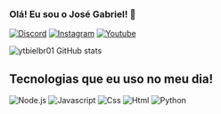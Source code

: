 
### Olá! Eu sou o José Gabriel! 🚀

[![Discord](https://img.shields.io/badge/Discord-7289DA?style=for-the-badge&logo=discord&logoColor=white)](https://discord.gg/MN3Kj4VZhJ) [![Instagram](https://img.shields.io/badge/Instagram-E4405F?style=for-the-badge&logo=instagram&logoColor=white)](https://www.instagram.com/josegabriel.1211/) [![Youtube](https://img.shields.io/badge/YouTube-FF0000?style=for-the-badge&logo=youtube&logoColor=white)](https://www.youtube.com/ytbielbr)

![ytbielbr01 GitHub stats](https://github-readme-stats.vercel.app/api?username=ytbielbr01&show_icons=true&theme=radical)

## Tecnologias que eu uso no meu dia!

![Node.js](https://img.shields.io/badge/Node.js-43853D?style=for-the-badge&logo=node.js&logoColor=white) ![Javascript](https://img.shields.io/badge/JavaScript-F7DF1E?style=for-the-badge&logo=javascript&logoColor=black) ![Css](https://img.shields.io/badge/CSS-239120?&style=for-the-badge&logo=css3&logoColor=white) ![Html](https://img.shields.io/badge/HTML5-E34F26?style=for-the-badge&logo=html5&logoColor=white) ![Python](https://img.shields.io/badge/Python-14354C?style=for-the-badge&logo=python&logoColor=white)

